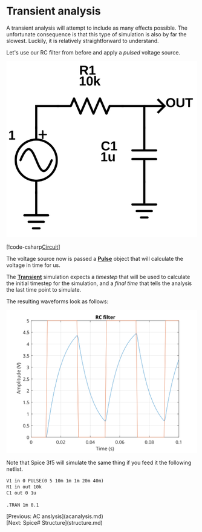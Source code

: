 # Transient analysis

A transient analysis will attempt to include as many effects possible. The unfortunate consequence is that this type of simulation is also by far the slowest. Luckily, it is relatively straightforward to understand.

Let's use our RC filter from before and apply a *pulsed* voltage source.

<p align="center"><img src="images/example_AC.svg" /></p>

[!code-csharp[Circuit](../SpiceSharpTest/BasicExampleTests.cs#example_Transient)]

The voltage source now is passed a **[Pulse](xref:SpiceSharp.Components.Pulse)** object that will calculate the voltage in time for us.

The **[Transient](xref:SpiceSharp.Simulations.Transient)** simulation expects a *timestep* that will be used to calculate the initial timestep for the simulation, and a *final time* that tells the analysis the last time point to simulate.

The resulting waveforms look as follows:

<p align="center"><img src="images/example_TransientGraph.svg" /></p>

Note that Spice 3f5 will simulate the same thing if you feed it the following netlist.

```
V1 in 0 PULSE(0 5 10m 1m 1m 20m 40m)
R1 in out 10k
C1 out 0 1u

.TRAN 1m 0.1
```

<div class="pull-left">[Previous: AC anslysis](acanalysis.md)</div> <div class="pull-right">[Next: Spice# Structure](structure.md)</p>
